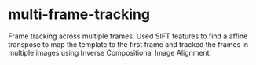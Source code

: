 # multi-frame-tracking
Frame tracking across multiple frames. Used SIFT features to find a affine transpose to map the template to the first frame and tracked the frames in multiple images using Inverse Compositional Image Alignment.
